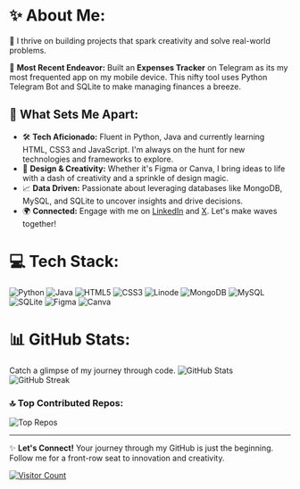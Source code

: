 # ✨ About Me:
🚀 I thrive on building projects that spark creativity and solve real-world problems.

🔧 **Most Recent Endeavor:** Built an **Expenses Tracker** on Telegram as its my most frequented app on my mobile device. This nifty tool uses Python Telegram Bot and SQLite to make managing finances a breeze.

## 🌟 What Sets Me Apart:
- 🛠️ **Tech Aficionado:** Fluent in Python, Java and currently learning HTML, CSS3 and JavaScript. I'm always on the hunt for new technologies and frameworks to explore.
- 🎨 **Design & Creativity:** Whether it's Figma or Canva, I bring ideas to life with a dash of creativity and a sprinkle of design magic.
- 📈 **Data Driven:** Passionate about leveraging databases like MongoDB, MySQL, and SQLite to uncover insights and drive decisions.
- 🌍 **Connected:** Engage with me on [LinkedIn](https://linkedin.com/in/nicholasethanwong) and [X](https://x.com/NicholasEthan11). Let's make waves together!

# 💻 Tech Stack:
![Python](https://img.shields.io/badge/python-3670A0?style=for-the-badge&logo=python&logoColor=ffdd54) ![Java](https://img.shields.io/badge/java-%23ED8B00.svg?style=for-the-badge&logo=openjdk&logoColor=white) ![HTML5](https://img.shields.io/badge/html5-%23E34F26.svg?style=for-the-badge&logo=html5&logoColor=white) ![CSS3](https://img.shields.io/badge/css3-%231572B6.svg?style=for-the-badge&logo=css3&logoColor=white) ![Linode](https://img.shields.io/badge/linode-00A95C?style=for-the-badge&logo=linode&logoColor=white) ![MongoDB](https://img.shields.io/badge/MongoDB-%234ea94b.svg?style=for-the-badge&logo=mongodb&logoColor=white) ![MySQL](https://img.shields.io/badge/mysql-%2300000f.svg?style=for-the-badge&logo=mysql&logoColor=white) ![SQLite](https://img.shields.io/badge/sqlite-%2307405e.svg?style=for-the-badge&logo=sqlite&logoColor=white) ![Figma](https://img.shields.io/badge/figma-%23F24E1E.svg?style=for-the-badge&logo=figma&logoColor=white) ![Canva](https://img.shields.io/badge/Canva-%2300C4CC.svg?style=for-the-badge&logo=Canva&logoColor=white)

# 📊 GitHub Stats:
Catch a glimpse of my journey through code. 
![GitHub Stats](https://github-readme-stats.vercel.app/api?username=Hamayah&theme=monokai&hide_border=false&include_all_commits=false&count_private=false) 
![GitHub Streak](https://github-readme-streak-stats.herokuapp.com/?user=Hamayah&theme=monokai&hide_border=false)

### 🔝 Top Contributed Repos:
![Top Repos](https://github-contributor-stats.vercel.app/api?username=Hamayah&limit=5&theme=monokai&combine_all_yearly_contributions=true)

---

✨ **Let's Connect!** Your journey through my GitHub is just the beginning. Follow me for a front-row seat to innovation and creativity.

[![Visitor Count](https://visitcount.itsvg.in/api?id=Hamayah&icon=5&color=9)](https://visitcount.itsvg.in)

